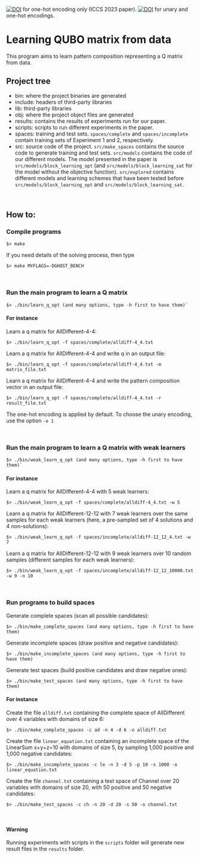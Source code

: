 [![DOI](https://zenodo.org/badge/485604706.svg)](https://zenodo.org/badge/latestdoi/485604706) for one-hot encoding only (ICCS 2023 paper).
[![DOI](https://zenodo.org/badge/DOI/10.5281/zenodo.10884651.svg)](https://doi.org/10.5281/zenodo.10884651) for unary and one-hot encodings.

# Learning QUBO matrix from data

This program aims to learn pattern composition representing a Q matrix from data. 

## Project tree

* bin: where the project binaries are generated
* include: headers of third-party libraries
* lib: third-party libraries
* obj: where the project object files are generated
* results: contains the results of experiments run for our paper.
* scripts: scripts to run different experiments in the paper.
* spaces: training and test sets. `spaces/complete` and `spaces/incomplete` contain training sets of Experiment 1 and 2, respectively.
* src: source code of the project. `src/make_spaces` contains the source code to generate training and test sets. `src/models` contains the code of our different models. The model presented in the paper is `src/models/block_learning_opt` (and `src/models/block_learning_sat` for the model without the objective function). `src/explored` contains different models and learning schemes that have been tested before `src/models/block_learning_opt` and `src/models/block_learning_sat`.

<br>

## How to:

### Compile programs

```
$> make
```

If you need details of the solving process, then type

```
$> make MYFLAGS=-DGHOST_BENCH
```

<br>

### Run the main program to learn a Q matrix
```
$> ./bin/learn_q_opt (and many options, type -h first to have them)`
```

#### For instance
Learn a q matrix for AllDifferent-4-4:
```
$> ./bin/learn_q_opt -f spaces/complete/alldiff-4_4.txt
```

Learn a q matrix for AllDifferent-4-4 and write q in an output file:
```
$> ./bin/learn_q_opt -f spaces/complete/alldiff-4_4.txt -m matrix_file.txt
```

Learn a q matrix for AllDifferent-4-4 and write the pattern composition vector in an output file:
```
$> ./bin/learn_q_opt -f spaces/complete/alldiff-4_4.txt -r result_file.txt
```

The one-hot encoding is applied by default. To choose the unary encoding, use the option `-e 1`

<br>

### Run the main program to learn a Q matrix with weak learners
```
$> ./bin/weak_learn_q_opt (and many options, type -h first to have them)`
```

#### For instance
Learn a q matrix for AllDifferent-4-4 with 5 weak learners:
```
$> ./bin/weak_learn_q_opt -f spaces/complete/alldiff-4_4.txt -w 5
```

Learn a q matrix for AllDifferent-12-12 with 7 weak learners over the same samples for each weak learners (here, a pre-sampled set of 4 solutions and 4 non-solutions):
```
$> ./bin/weak_learn_q_opt -f spaces/incomplete/alldiff-12_12_4.txt -w 7
```

Learn a q matrix for AllDifferent-12-12 with 9 weak learners over 10 random samples (different samples for each weak learners):
```
$> ./bin/weak_learn_q_opt -f spaces/incomplete/alldiff-12_12_10000.txt -w 9 -n 10
```

<br>

### Run programs to build spaces
Generate complete spaces (scan all possible candidates):
```
$> ./bin/make_complete_spaces (and many options, type -h first to have them)
```

Generate incomplete spaces (draw positive and negative candidates):
```
$> ./bin/make_incomplete_spaces (and many options, type -h first to have them)
```

Generate test spaces (build positive candidates and draw negative ones):
```
$> ./bin/make_test_spaces (and many options, type -h first to have them)
```

#### For instance
Create the file `alldiff.txt` containing the complete space of AllDifferent over 4 variables with domains of size 6:
```
$> ./bin/make_complete_spaces -c ad -n 4 -d 6 -o alldiff.txt
```

Create the file `linear_equation.txt` containing an incomplete space of the LinearSum x+y+z=10 with domains of size 5, by sampling 1,000 positive and 1,000 negative candidates:
```
$> ./bin/make_incomplete_spaces -c le -n 3 -d 5 -p 10 -s 1000 -o linear_equation.txt
```

Create the file `channel.txt` containing a test space of Channel over 20 variables with domains of size 20, with 50 positive and 50 negative candidates:
```
$> ./bin/make_test_spaces -c ch -n 20 -d 20 -s 50 -o channel.txt
```

<br>

#### Warning
Running experiments with scripts in the `scripts` folder will generate new result files in the `results` folder.

